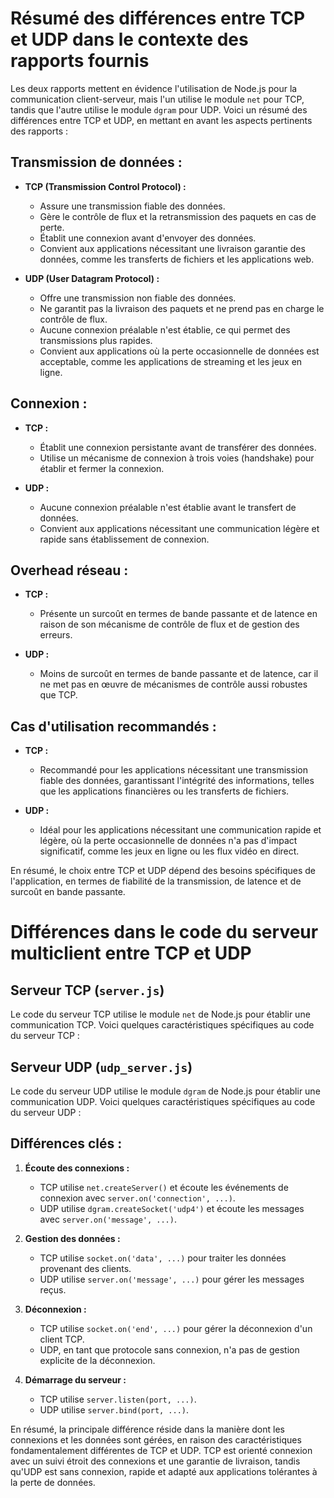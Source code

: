 # Résumé des différences entre TCP et UDP dans le contexte des rapports fournis

Les deux rapports mettent en évidence l'utilisation de Node.js pour la communication client-serveur, mais l'un utilise le module `net` pour TCP, tandis que l'autre utilise le module `dgram` pour UDP. Voici un résumé des différences entre TCP et UDP, en mettant en avant les aspects pertinents des rapports :

## Transmission de données :

- **TCP (Transmission Control Protocol) :**

  - Assure une transmission fiable des données.
  - Gère le contrôle de flux et la retransmission des paquets en cas de perte.
  - Établit une connexion avant d'envoyer des données.
  - Convient aux applications nécessitant une livraison garantie des données, comme les transferts de fichiers et les applications web.

- **UDP (User Datagram Protocol) :**
  - Offre une transmission non fiable des données.
  - Ne garantit pas la livraison des paquets et ne prend pas en charge le contrôle de flux.
  - Aucune connexion préalable n'est établie, ce qui permet des transmissions plus rapides.
  - Convient aux applications où la perte occasionnelle de données est acceptable, comme les applications de streaming et les jeux en ligne.

## Connexion :

- **TCP :**

  - Établit une connexion persistante avant de transférer des données.
  - Utilise un mécanisme de connexion à trois voies (handshake) pour établir et fermer la connexion.

- **UDP :**
  - Aucune connexion préalable n'est établie avant le transfert de données.
  - Convient aux applications nécessitant une communication légère et rapide sans établissement de connexion.

## Overhead réseau :

- **TCP :**

  - Présente un surcoût en termes de bande passante et de latence en raison de son mécanisme de contrôle de flux et de gestion des erreurs.

- **UDP :**
  - Moins de surcoût en termes de bande passante et de latence, car il ne met pas en œuvre de mécanismes de contrôle aussi robustes que TCP.

## Cas d'utilisation recommandés :

- **TCP :**

  - Recommandé pour les applications nécessitant une transmission fiable des données, garantissant l'intégrité des informations, telles que les applications financières ou les transferts de fichiers.

- **UDP :**
  - Idéal pour les applications nécessitant une communication rapide et légère, où la perte occasionnelle de données n'a pas d'impact significatif, comme les jeux en ligne ou les flux vidéo en direct.

En résumé, le choix entre TCP et UDP dépend des besoins spécifiques de l'application, en termes de fiabilité de la transmission, de latence et de surcoût en bande passante.

# Différences dans le code du serveur multiclient entre TCP et UDP

## Serveur TCP (`server.js`)

Le code du serveur TCP utilise le module `net` de Node.js pour établir une communication TCP. Voici quelques caractéristiques spécifiques au code du serveur TCP :

<!-- ```javascript
// Utilisation du module 'net' pour TCP
const net = require('net');

// Création d'un serveur TCP
const server = net.createServer();

// Gestion de la connexion d'un client TCP
server.on('connection', (socket) => {
  // Traitement des données provenant du client TCP
  socket.on('data', (data) => {
    // Logique de traitement des données
  });

  // Gestion de la déconnexion d'un client TCP
  socket.on('end', () => {
    // Logique de déconnexion
  });
});

// Démarrage du serveur TCP sur le port 3000
server.listen(3000, () => {
  console.log('Serveur TCP en écoute sur le port 3000');
});
``` -->

## Serveur UDP (`udp_server.js`)

Le code du serveur UDP utilise le module `dgram` de Node.js pour établir une communication UDP. Voici quelques caractéristiques spécifiques au code du serveur UDP :

<!-- ```javascript
// Utilisation du module 'dgram' pour UDP
const dgram = require('dgram');

// Création d'un serveur UDP
const server = dgram.createSocket('udp4');

// Gestion de la réception de messages UDP
server.on('message', (msg, rinfo) => {
  // Logique de traitement des messages UDP
});

// Démarrage du serveur UDP sur le port 3000
server.bind(3000, () => {
  console.log('Serveur UDP en écoute sur le port 3000');
});
``` -->

## Différences clés :

1. **Écoute des connexions :**

   - TCP utilise `net.createServer()` et écoute les événements de connexion avec `server.on('connection', ...)`.
   - UDP utilise `dgram.createSocket('udp4')` et écoute les messages avec `server.on('message', ...)`.

2. **Gestion des données :**

   - TCP utilise `socket.on('data', ...)` pour traiter les données provenant des clients.
   - UDP utilise `server.on('message', ...)` pour gérer les messages reçus.

3. **Déconnexion :**

   - TCP utilise `socket.on('end', ...)` pour gérer la déconnexion d'un client TCP.
   - UDP, en tant que protocole sans connexion, n'a pas de gestion explicite de la déconnexion.

4. **Démarrage du serveur :**
   - TCP utilise `server.listen(port, ...)`.
   - UDP utilise `server.bind(port, ...)`.

En résumé, la principale différence réside dans la manière dont les connexions et les données sont gérées, en raison des caractéristiques fondamentalement différentes de TCP et UDP. TCP est orienté connexion avec un suivi étroit des connexions et une garantie de livraison, tandis qu'UDP est sans connexion, rapide et adapté aux applications tolérantes à la perte de données.

